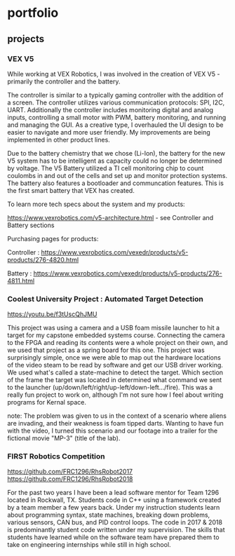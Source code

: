 # portfolio

## projects

### VEX V5

While working at VEX Robotics, I was involved in the creation of VEX V5 - primarily the controller and the battery.

The controller is similar to a typically gaming controller with the addition of a screen. The controller utilizes various communication protocols: SPI, I2C, UART. Additionally the controller includes monitoring digital and analog inputs, controlling a small motor with PWM, battery monitoring, and running and managing the GUI. As a creative type, I overhauled the UI design to be easier to navigate and more user friendly. My improvements are being implemented in other product lines. 

Due to the battery chemistry that we chose (Li-Ion), the battery for the new V5 system has to be intelligent as capacity could no longer be determined by voltage. The V5 Battery utilized a TI cell monitoring chip to count coulombs in and out of the cells and set up and monitor protection systems. The battery also features a bootloader and communcation features. This is the first smart battery that VEX has created.

To learn more tech specs about the system and my products:

https://www.vexrobotics.com/v5-architecture.html - see Controller and Battery sections

Purchasing pages for products:

Controller : https://www.vexrobotics.com/vexedr/products/v5-products/276-4820.html

Battery : https://www.vexrobotics.com/vexedr/products/v5-products/276-4811.html

### Coolest University Project : Automated Target Detection

https://youtu.be/f3tUscQhJMU

This project was using a camera and a USB foam missile launcher to hit a target for my capstone embedded systems course. Connecting the camera to the FPGA and reading its contents were a whole project on their own, and we used that project as a spring board for this one. This project was surprisingly simple, once we were able to map out the hardware locations of the video steam to be read by software and get our USB driver working. We used what's called a state-machine to detect the target. Which section of the frame the target was located in determined what command we sent to the launcher (up/down/left/right/up-left/down-left.../fire). This was a really fun project to work on, although I'm not sure how I feel about writing programs for Kernal space.

note: The problem was given to us in the context of a scenario where aliens are invading, and their weakness is foam tipped darts. Wanting to have fun with the video, I turned this scenario and our footage into a trailer for the fictional movie "MP-3" (title of the lab).

### FIRST Robotics Competition

https://github.com/FRC1296/RhsRobot2017
https://github.com/FRC1296/RhsRobot2018

For the past two years I have been a lead software mentor for Team 1296 located in Rockwall, TX. Students code in C++ using a framework created by a team member a few years back. Under my instruction students learn about programming syntax, state machines, breaking down problems, various sensors, CAN bus, and PID control loops. The code in 2017 & 2018 is predominantly student code written under my supervision. The skills that students have learned while on the software team have prepared them to take on engineering internships while still in high school. 

